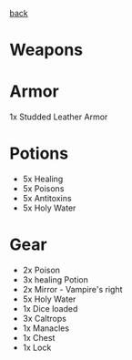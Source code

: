 [back](../CurseOfStrahdNotes.md)

# Weapons


# Armor
1x Studded Leather Armor

# Potions
- 5x Healing
- 5x Poisons
- 5x Antitoxins
- 5x Holy Water

# Gear 
- 2x Poison
- 3x healing Potion
- 2x Mirror - Vampire's right
- 5x Holy Water
- 1x Dice loaded
- 3x Caltrops
- 1x Manacles
- 1x Chest
- 1x Lock 
